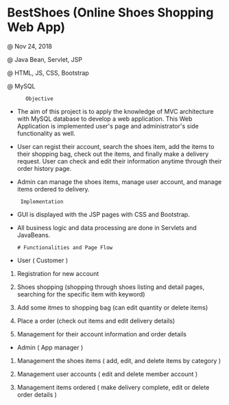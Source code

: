 # BestShoes (Online Shoes Shopping Web App)

@ Nov 24, 2018

@ Java Bean, Servlet, JSP

@ HTML, JS, CSS, Bootstrap

@ MySQL


          Objective

- The aim of this project is to apply the knowledge of MVC architecture with MySQL database to develop a web application.
This Web Application is implemented user's page and administrator's side functionality as well.

- User can regist their account, search the shoes item, add the items to their shopping bag, check out the items, and finally make a delivery request. User can check and edit their information anytime through their order history page. 

- Admin can manage the shoes items, manage user account, and manage items ordered to delivery.


       Implementation 

- GUI is displayed with the JSP pages with CSS and Bootstrap.

- All business logic and data processing are done in Servlets and JavaBeans.

    
      # Functionalities and Page Flow

- User ( Customer ) 

 
1. Registration for new account

2. Shoes shopping (shopping through shoes listing and detail pages, searching for the specific item with keyword) 

3. Add some itmes to shopping bag (can edit quantity or delete items) 

4. Place a order (check out items and edit delivery details)

4. Management for their account information and order details



- Admin ( App manager )

 
1. Management the shoes items ( add, edit, and delete items by category )

2. Management user accounts ( edit and delete member account )

3. Management items ordered ( make delivery complete, edit or delete order details )


